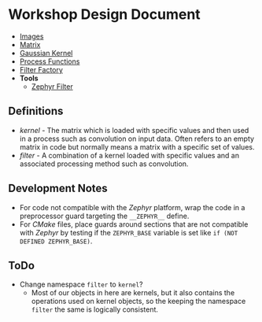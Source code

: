 # Workshop Design Document

 - [Images](design/images.md)
 - [Matrix](design/matrix/overview.md)
 - [Gaussian Kernel](design/gaussian_kernel.md)
 - [Process Functions](design/process_functions.md)
 - [Filter Factory](design/filter_factory.md)
 - __Tools__
   - [Zephyr Filter](tools/zephyr_filter.md)

## Definitions

 - *kernel* - The matrix which is loaded with specific values and then used
     in a process such as convolution on input data. Often refers to an empty
     matrix in code but normally means a matrix with a specific set of values.
 - *filter* - A combination of a kernel loaded with specific values and an
     associated processing method such as convolution.

## Development Notes

 - For code not compatible with the *Zephyr* platform, wrap the code in a
   preprocessor guard targeting the `__ZEPHYR__` define.
 - For *CMake* files, place guards around sections that are not compatible with
   *Zephyr* by testing if the `ZEPHYR_BASE` variable is set like
   `if (NOT DEFINED ZEPHYR_BASE)`.

## ToDo
 - Change namespace `filter` to `kernel`?
   - Most of our objects in here are kernels, but it also contains the operations
     used on kernel objects, so the keeping the namespace `filter` the same
     is logically consistent.
